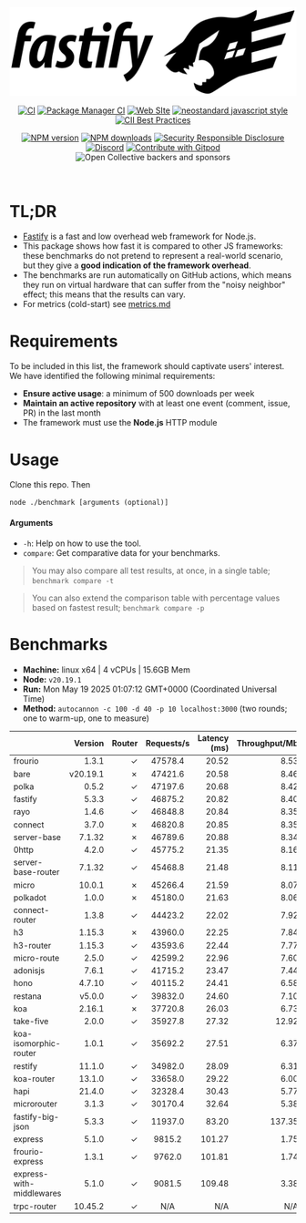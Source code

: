 <div align="center"> <a href="https://fastify.dev/">
    <img
      src="https://github.com/fastify/graphics/raw/HEAD/fastify-landscape-outlined.svg"
      width="650"
      height="auto"
    />
  </a>
</div>

<div align="center">

[![CI](https://github.com/fastify/fastify/actions/workflows/ci.yml/badge.svg?branch=main)](https://github.com/fastify/fastify/actions/workflows/ci.yml)
[![Package Manager
CI](https://github.com/fastify/fastify/workflows/package-manager-ci/badge.svg?branch=main)](https://github.com/fastify/fastify/actions/workflows/package-manager-ci.yml)
[![Web
SIte](https://github.com/fastify/fastify/workflows/website/badge.svg?branch=main)](https://github.com/fastify/fastify/actions/workflows/website.yml)
[![neostandard javascript style](https://img.shields.io/badge/code_style-neostandard-brightgreen?style=flat)](https://github.com/neostandard/neostandard)
[![CII Best Practices](https://bestpractices.coreinfrastructure.org/projects/7585/badge)](https://bestpractices.coreinfrastructure.org/projects/7585)

</div>

<div align="center">

[![NPM
version](https://img.shields.io/npm/v/fastify.svg?style=flat)](https://www.npmjs.com/package/fastify)
[![NPM
downloads](https://img.shields.io/npm/dm/fastify.svg?style=flat)](https://www.npmjs.com/package/fastify)
[![Security Responsible
Disclosure](https://img.shields.io/badge/Security-Responsible%20Disclosure-yellow.svg)](https://github.com/fastify/fastify/blob/main/SECURITY.md)
[![Discord](https://img.shields.io/discord/725613461949906985)](https://discord.gg/fastify)
[![Contribute with Gitpod](https://img.shields.io/badge/Contribute%20with-Gitpod-908a85?logo=gitpod&color=blue)](https://gitpod.io/#https://github.com/fastify/fastify)
![Open Collective backers and sponsors](https://img.shields.io/opencollective/all/fastify)

</div>

<br />

# TL;DR

* [Fastify](https://github.com/fastify/fastify) is a fast and low overhead web framework for Node.js.
* This package shows how fast it is compared to other JS frameworks: these benchmarks do not pretend to represent a real-world scenario, but they give a **good indication of the framework overhead**.
* The benchmarks are run automatically on GitHub actions, which means they run on virtual hardware that can suffer from the "noisy neighbor" effect; this means that the results can vary.
* For metrics (cold-start) see [metrics.md](./METRICS.md)

# Requirements

To be included in this list, the framework should captivate users' interest. We have identified the following minimal requirements:
- **Ensure active usage**: a minimum of 500 downloads per week
- **Maintain an active repository** with at least one event (comment, issue, PR) in the last month
- The framework must use the **Node.js** HTTP module

# Usage

Clone this repo. Then

```
node ./benchmark [arguments (optional)]
```

#### Arguments

* `-h`: Help on how to use the tool.
* `compare`: Get comparative data for your benchmarks.

> You may also compare all test results, at once, in a single table; `benchmark compare -t`

> You can also extend the comparison table with percentage values based on fastest result; `benchmark compare -p`
# Benchmarks

* __Machine:__ linux x64 | 4 vCPUs | 15.6GB Mem
* __Node:__ `v20.19.1`
* __Run:__ Mon May 19 2025 01:07:12 GMT+0000 (Coordinated Universal Time)
* __Method:__ `autocannon -c 100 -d 40 -p 10 localhost:3000` (two rounds; one to warm-up, one to measure)

|                          | Version  | Router | Requests/s | Latency (ms) | Throughput/Mb |
| :--                      | --:      | --:    | :-:        | --:          | --:           |
| frourio                  | 1.3.1    | ✓      | 47578.4    | 20.52        | 8.53          |
| bare                     | v20.19.1 | ✗      | 47421.6    | 20.58        | 8.46          |
| polka                    | 0.5.2    | ✓      | 47197.6    | 20.68        | 8.42          |
| fastify                  | 5.3.3    | ✓      | 46875.2    | 20.82        | 8.40          |
| rayo                     | 1.4.6    | ✓      | 46848.8    | 20.84        | 8.35          |
| connect                  | 3.7.0    | ✗      | 46820.8    | 20.85        | 8.35          |
| server-base              | 7.1.32   | ✗      | 46789.6    | 20.88        | 8.34          |
| 0http                    | 4.2.0    | ✓      | 45775.2    | 21.35        | 8.16          |
| server-base-router       | 7.1.32   | ✓      | 45468.8    | 21.48        | 8.11          |
| micro                    | 10.0.1   | ✗      | 45266.4    | 21.59        | 8.07          |
| polkadot                 | 1.0.0    | ✗      | 45180.0    | 21.63        | 8.06          |
| connect-router           | 1.3.8    | ✓      | 44423.2    | 22.02        | 7.92          |
| h3                       | 1.15.3   | ✗      | 43960.0    | 22.25        | 7.84          |
| h3-router                | 1.15.3   | ✓      | 43593.6    | 22.44        | 7.77          |
| micro-route              | 2.5.0    | ✓      | 42599.2    | 22.96        | 7.60          |
| adonisjs                 | 7.6.1    | ✓      | 41715.2    | 23.47        | 7.44          |
| hono                     | 4.7.10   | ✓      | 40115.2    | 24.41        | 6.58          |
| restana                  | v5.0.0   | ✓      | 39832.0    | 24.60        | 7.10          |
| koa                      | 2.16.1   | ✗      | 37720.8    | 26.03        | 6.73          |
| take-five                | 2.0.0    | ✓      | 35927.8    | 27.32        | 12.92         |
| koa-isomorphic-router    | 1.0.1    | ✓      | 35692.2    | 27.51        | 6.37          |
| restify                  | 11.1.0   | ✓      | 34982.0    | 28.09        | 6.31          |
| koa-router               | 13.1.0   | ✓      | 33658.0    | 29.22        | 6.00          |
| hapi                     | 21.4.0   | ✓      | 32328.4    | 30.43        | 5.77          |
| microrouter              | 3.1.3    | ✓      | 30170.4    | 32.64        | 5.38          |
| fastify-big-json         | 5.3.3    | ✓      | 11937.0    | 83.20        | 137.35        |
| express                  | 5.1.0    | ✓      | 9815.2     | 101.27       | 1.75          |
| frourio-express          | 1.3.1    | ✓      | 9762.0     | 101.81       | 1.74          |
| express-with-middlewares | 5.1.0    | ✓      | 9081.5     | 109.48       | 3.38          |
| trpc-router              | 10.45.2  | ✓      | N/A        | N/A          | N/A           |

